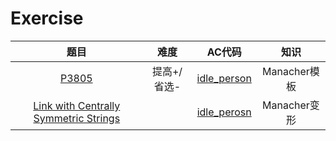 Exercise
=================
|题目|难度|AC代码|知识|
|:-:|:-:|:-:|:-:|
|[P3805](https://www.luogu.com.cn/problem/P3805)|提高+/省选-|[idle_person](https://www.luogu.com.cn/record/117178356)|Manacher模板|
|[Link with Centrally Symmetric Strings](https://ac.nowcoder.com/acm/contest/57356/G)||[idle_perosn](https://www.luogu.com.cn/paste/yacl1swo)|Manacher变形|